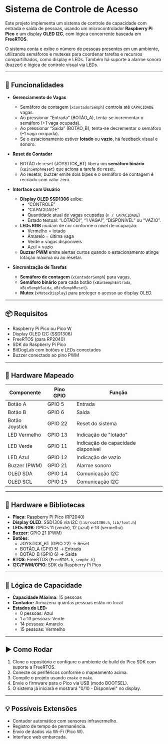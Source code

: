 # Sistema de Controle de Acesso 

Este projeto implementa um sistema de controle de capacidade com entrada e saída de pessoas, usando um microcontrolador **Raspberry Pi Pico** e um display **OLED I2C**, com lógica concorrente baseada em **FreeRTOS**.

O sistema conta e exibe o número de pessoas presentes em um ambiente, utilizando semáforos e mutexes para coordenar tarefas e recursos compartilhados, como display e LEDs. Também há suporte a alarme sonoro (buzzer) e lógica de controle visual via LEDs.

---

## 🔧 Funcionalidades


- **Gerenciamento de Vagas**  
  - Semáforo de contagem (`xContadorSemph`) controla até `CAPACIDADE` vagas.  
  - Ao pressionar “Entrada” (BOTÃO_A), tenta-se incrementar o semáforo (+1 vaga ocupada).  
  - Ao pressionar “Saída” (BOTÃO_B), tenta-se decrementar o semáforo (–1 vaga ocupada).  
  - Se o estacionamento estiver **lotado** ou **vazio**, há feedback visual e sonoro.

- **Reset de Contador**  
  - BOTÃO de reset (JOYSTICK_BT) libera um **semáforo binário** (`xBinSemphReset`) que aciona a tarefa de reset.  
  - Ao resetar, buzzer emite dois bipes e o semáforo de contagem é recriado com valor zero.

- **Interface com Usuário**  
  - **Display OLED SSD1306** exibe:  
    - “CONTROLE”  
    - “CAPACIDADE”  
    - Quantidade atual de vagas ocupadas (`n / CAPACIDADE`)  
    - Estado textual: “LOTADO!”, “1 VAGA!”, “DISPONÍVEL” ou “VAZIO”.  
  - **LEDs RGB** mudam de cor conforme o nível de ocupação:  
    - Vermelho = lotado  
    - Amarelo = última vaga  
    - Verde = vagas disponíveis  
    - Azul = vazio  
  - **Buzzer PWM** emite alertas curtos quando o estacionamento atinge lotação máxima ou ao resetar.

- **Sincronização de Tarefas**  
  - **Semáforo de contagem** (`xContadorSemph`) para vagas.  
  - **Semáforo binário** para cada botão (`xBinSemphEntrada`, `xBinSemphSaida`, `xBinSemphReset`).  
  - **Mutex** (`xMutexDisplay`) para proteger o acesso ao display OLED.


---

## 📦 Requisitos

- Raspberry Pi Pico ou Pico W
- Display OLED I2C (SSD1306)
- FreeRTOS (para RP2040)
- SDK do Raspberry Pi Pico
- BitDogLab com botões e LEDs conectados
- Buzzer conectado ao pino PWM

---

## 🧰 Hardware Mapeado

| Componente      | Pino GPIO | Função                          |
|----------------|------------|---------------------------------|
| Botão A         | GPIO 5     | Entrada                         |
| Botão B         | GPIO 6     | Saída                           |
| Botão Joystick  | GPIO 22    | Reset do sistema                |
| LED Vermelho    | GPIO 13    | Indicação de "lotado"           |
| LED Verde       | GPIO 11    | Indicação de capacidade disponível |
| LED Azul        | GPIO 12    | Indicação de vazio              |
| Buzzer (PWM)    | GPIO 21    | Alarme sonoro                   |
| OLED SDA        | GPIO 14    | Comunicação I2C                 |
| OLED SCL        | GPIO 15    | Comunicação I2C                 |

---

## 🧰 Hardware e Bibliotecas

- **Placa**: Raspberry Pi Pico (RP2040)  
- **Display OLED**: SSD1306 via I2C (`lib/ssd1306.h`, `lib/font.h`)  
- **LEDs RGB**: GPIOs 11 (verde), 12 (azul) e 13 (vermelho)  
- **Buzzer**: GPIO 21 (PWM)  
- **Botões**:  
  - JOYSTICK_BT (GPIO 22) → Reset  
  - BOTÃO_A (GPIO 5) → Entrada  
  - BOTÃO_B (GPIO 6) → Saída  
- **RTOS**: FreeRTOS (`FreeRTOS.h`, `semphr.h`)  
- **I2C/PWM/GPIO**: SDK da Raspberry Pi Pico

---

## 🚦 Lógica de Capacidade

- **Capacidade Máxima:** 15 pessoas
- **Contador:** Armazena quantas pessoas estão no local
- **Estados do LED:**
  - 0 pessoas: Azul
  - 1 a 13 pessoas: Verde
  - 14 pessoas: Amarelo
  - 15 pessoas: Vermelho

---

## ▶️ Como Rodar

1. Clone o repositório e configure o ambiente de build do Pico SDK com suporte a FreeRTOS.
2. Conecte os periféricos conforme o mapeamento acima.
3. Compile o projeto usando `cmake` e `make`.
4. Envie o firmware para o Pico via USB (modo BOOTSEL).
5. O sistema já iniciará e mostrará "0/10 - Disponível" no display.

---

## 💡 Possíveis Extensões

- Contador automático com sensores infravermelho.
- Registro de tempo de permanência.
- Envio de dados via Wi-Fi (Pico W).
- Interface web embarcada.

